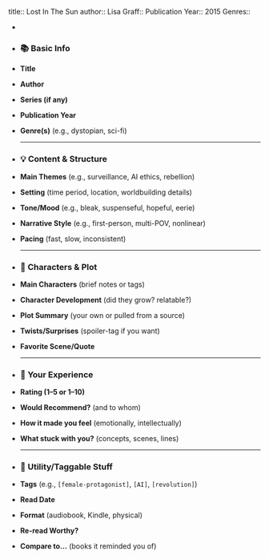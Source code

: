 title:: Lost In The Sun
author:: Lisa Graff::
Publication Year:: 2015
Genres::

-
- ### 📚  Basic Info
- **Title**
- **Author**
- **Series (if any)**
- **Publication Year**
- **Genre(s)** (e.g., dystopian, sci-fi)
  
  ---
- ### 💡  **Content & Structure**
- **Main Themes** (e.g., surveillance, AI ethics, rebellion)
- **Setting** (time period, location, worldbuilding details)
- **Tone/Mood** (e.g., bleak, suspenseful, hopeful, eerie)
- **Narrative Style** (e.g., first-person, multi-POV, nonlinear)
- **Pacing** (fast, slow, inconsistent)
  
  ---
- ### 🧠  **Characters & Plot**
- **Main Characters** (brief notes or tags)
- **Character Development** (did they grow? relatable?)
- **Plot Summary** (your own or pulled from a source)
- **Twists/Surprises** (spoiler-tag if you want)
- **Favorite Scene/Quote**
  
  ---
- ### 🧭  **Your Experience**
- **Rating (1–5 or 1–10)**
- **Would Recommend?** (and to whom)
- **How it made you feel** (emotionally, intellectually)
- **What stuck with you?** (concepts, scenes, lines)
  
  ---
- ### 🔄  **Utility/Taggable Stuff**
- **Tags** (e.g., `[female-protagonist]`, `[AI]`, `[revolution]`)
- **Read Date**
- **Format** (audiobook, Kindle, physical)
- **Re-read Worthy?**
- **Compare to…** (books it reminded you of)